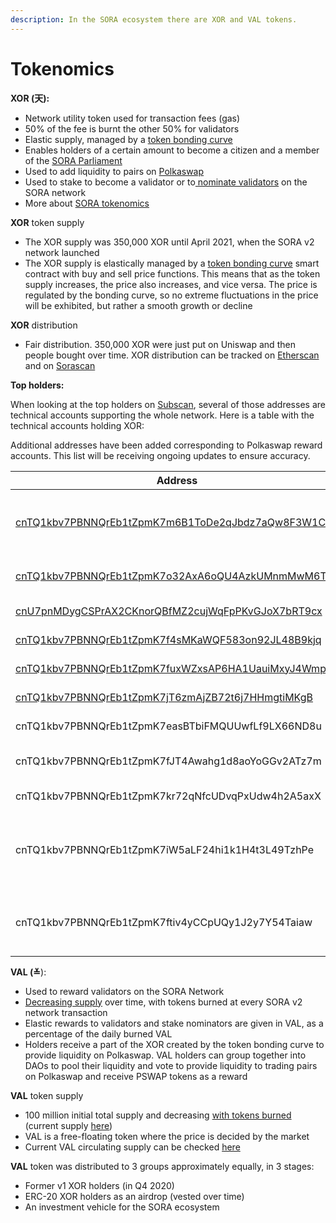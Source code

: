 ```yaml
---
description: In the SORA ecosystem there are XOR and VAL tokens.
---
```


# Tokenomics

**XOR (天):**

* Network utility token used for transaction fees (gas)&#x20;
* 50% of the fee is burnt the other 50% for validators&#x20;
* Elastic supply, managed by a [token bonding curve](https://medium.com/sora-xor/sora-the-new-economic-order-3ec3f0327e5a)
* Enables holders of a certain amount to become a citizen and a member of the [SORA Parliament](https://medium.com/sora-xor/the-sora-parliament-af8184dae384)
* Used to add liquidity to pairs on [Polkaswap](https://polkaswap.io/)
* Used to stake to become a validator or to[ nominate validators](https://wiki.sora.org/guides/how-to-nominate-validators-stake-your-xor) on the SORA network
* More about [SORA tokenomics](https://medium.com/sora-xor/sora-the-new-economic-order-3ec3f0327e5a)

**XOR** token supply

* The XOR supply was 350,000 XOR until April 2021, when the SORA v2 network launched
* The XOR supply is elastically managed by a [token bonding curve](https://wiki.sora.org/token-bonding-curve) smart contract with buy and sell price functions. This means that as the token supply increases, the price also increases, and vice versa. The price is regulated by the bonding curve, so no extreme fluctuations in the price will be exhibited, but rather a smooth growth or decline

**XOR** distribution

* Fair distribution. 350,000 XOR were just put on Uniswap and then people bought over time. XOR distribution can be tracked on [Etherscan](https://etherscan.io/token/0x40FD72257597aA14C7231A7B1aaa29Fce868F677#balances) and on [Sorascan](https://sorascan.com/sora-mainnet/account)

**Top holders:**

When looking at the top holders on [Subscan](https://sora.subscan.io/account), several of those addresses are technical accounts supporting the whole network. Here is a table with the technical accounts holding XOR:

Additional addresses have been added corresponding to Polkaswap reward accounts. This list will be receiving ongoing updates to ensure accuracy.

| Address                                                                                                                                 | Role                                                                                                                               |
| --------------------------------------------------------------------------------------------------------------------------------------- | ---------------------------------------------------------------------------------------------------------------------------------- |
| [cnTQ1kbv7PBNNQrEb1tZpmK7m6B1ToDe2qJbdz7aQw8F3W1CK ](https://sora.subscan.io/account/cnTQ1kbv7PBNNQrEb1tZpmK7m6B1ToDe2qJbdz7aQw8F3W1CK) | **Smart contract of the Ethereum bridge**                                                                                          |
| [cnTQ1kbv7PBNNQrEb1tZpmK7o32AxA6oQU4AzkUMnmMwM6Tk7](https://sora.subscan.io/account/cnTQ1kbv7PBNNQrEb1tZpmK7o32AxA6oQU4AzkUMnmMwM6Tk7)  | **XOR-PSWAP pool**                                                                                                                 |
| [cnU7pnMDygCSPrAX2CKnorQBfMZ2cujWqFpPKvGJoX7bRT9cx](https://sora.subscan.io/account/cnU7pnMDygCSPrAX2CKnorQBfMZ2cujWqFpPKvGJoX7bRT9cx)  | [**JP Games loan**](https://medium.com/sora-xor/sora-xor-could-be-the-official-native-token-of-the-pegasus-world-kit-4ac45fd7cc32) |
| [cnTQ1kbv7PBNNQrEb1tZpmK7f4sMKaWQF583on92JL48B9kjq ](https://sora.subscan.io/account/cnTQ1kbv7PBNNQrEb1tZpmK7f4sMKaWQF583on92JL48B9kjq) | **XOR-VAL pool**                                                                                                                   |
| [cnTQ1kbv7PBNNQrEb1tZpmK7fuxWZxsAP6HA1UauiMxyJ4Wmp ](https://sora.subscan.io/account/cnTQ1kbv7PBNNQrEb1tZpmK7fuxWZxsAP6HA1UauiMxyJ4Wmp) | **XOR-DAI pool**                                                                                                                   |
| [cnTQ1kbv7PBNNQrEb1tZpmK7jT6zmAjZB72t6j7HHmgtiMKgB ](https://sora.subscan.io/account/cnTQ1kbv7PBNNQrEb1tZpmK7jT6zmAjZB72t6j7HHmgtiMKgB) | **XOR-ETH pool**                                                                                                                   |
| cnTQ1kbv7PBNNQrEb1tZpmK7easBTbiFMQUUwfLf9LX66ND8u                                                                                       | **TBC Rewards**                                                                                                                    |
| cnTQ1kbv7PBNNQrEb1tZpmK7fJT4Awahg1d8aoYoGGv2ATz7m                                                                                       | **Market Maker Rewards**                                                                                                           |
| cnTQ1kbv7PBNNQrEb1tZpmK7kr72qNfcUDvqPxUdw4h2A5axX                                                                                       | **Farming Rewards**                                                                                                                |
| cnTQ1kbv7PBNNQrEb1tZpmK7iW5aLF24hi1k1H4t3L49TzhPe                                                                                       | **Pre-Launch PSWAP and VAL Reserve Account**                                                                                       |
| cnTQ1kbv7PBNNQrEb1tZpmK7ftiv4yCCpUQy1J2y7Y54Taiaw                                                                                       | **PSWAP Distribution for Liquidity Providers**                                                                                     |

**VAL (≚**):

* Used to reward validators on the SORA Network
* [Decreasing supply](https://medium.com/sora-xor/sora-validator-rewards-419320e22df8) over time, with tokens burned at every SORA v2 network transaction
* Elastic rewards to validators and stake nominators are given in VAL, as a percentage of the daily burned VAL
* Holders receive a part of the XOR created by the token bonding curve to provide liquidity on Polkaswap. VAL holders can group together into DAOs to pool their liquidity and vote to provide liquidity to trading pairs on Polkaswap and receive PSWAP tokens as a reward

**VAL** token supply

* 100 million initial total supply and decreasing [with tokens burned](https://medium.com/@sora.xor/sora-validator-rewards-419320e22df8) (current supply [here](https://sora-qty.info))
* VAL is a free-floating token where the price is decided by the market
* Current VAL circulating supply can be checked [here](https://mof.sora.org/qty/val)

**VAL** token was distributed to 3 groups approximately equally, in 3 stages:

* Former v1 XOR holders (in Q4 2020)
* ERC-20 XOR holders as an airdrop (vested over time)
* An investment vehicle for the SORA ecosystem

